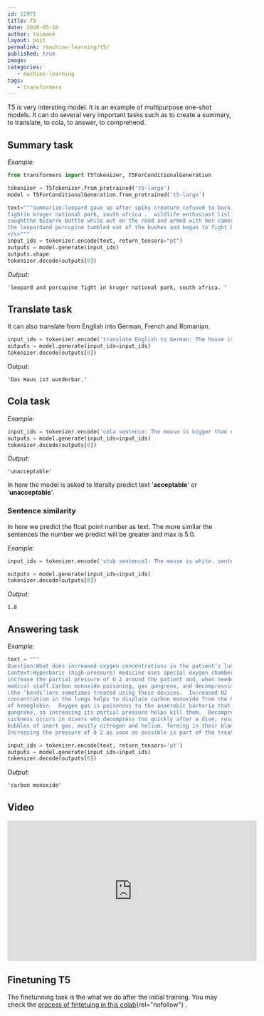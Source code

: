 ```yaml
---
id: 12971
title: T5
date: 2020-05-16
author: taimane
layout: post
permalink: /machine-learning/t5/
published: true
image: 
categories: 
   - machine-learning
tags:   
   - transformers
---
```

T5 is very intersting model. It is an example of multipurpose one-shot models. It can do several very important tasks such as to create a summary, to translate, to cola, to answer, to comprehend.

## Summary task

_Example:_
```python
from transformers import T5Tokenizer, T5ForConditionalGeneration

tokenizer = T5Tokenizer.from_pretrained('t5-large')
model = T5ForConditionalGeneration.from_pretrained('t5-large')

text="""summarize:leopard gave up after spiky creature refused to back down in 
fightin kruger national park, south africa .  wildlife enthusiast lisl moolman, 41, 
caughtthe bizarre battle while out on the road and armed with her camera.  
the leopardand porcupine tumbled out of the bushes and began to fight by roadside - watchedby ms moolman.
</s>"""
input_ids = tokenizer.encode(text, return_tensors="pt")
outputs = model.generate(input_ids)
outputs.shape
tokenizer.decode(outputs[0])
```

_Output:_
```
'leopard and porcupine fight in kruger national park, south africa. '
```

## Translate task

It can also translate from English into German, French and Romanian.

```python
input_ids = tokenizer.encode('translate English to German: The house is wonderful. </s>', return_tensors='pt')
outputs = model.generate(input_ids=input_ids)
tokenizer.decode(outputs[0])
```

Output:
```
'Das Haus ist wunderbar.'
```

## Cola task

_Example:_
```python
input_ids = tokenizer.encode('cola sentence: The mouse is bigger than cat. </s>', return_tensors='pt')
outputs = model.generate(input_ids=input_ids)
tokenizer.decode(outputs[0])
```
_Output:_
```
'unacceptable'
```

In here the model is asked to literally predict text '**acceptable**' or '**unacceptable**'.


### Sentence similarity

In here we predict the float point number as text.
The more similar the sentences the number we predict will be greater and max is 5.0.

_Example:_
```python
input_ids = tokenizer.encode('stsb sentence1: The mouse is white. sentence2: The mouse is red. </s>', return_tensors='pt')

outputs = model.generate(input_ids=input_ids)
tokenizer.decode(outputs[0])
```

_Output:_
```
1.8
```


## Answering task

_Example:_
```python
text = """
Question:What does increased oxygen concentrations in the patient’s lungs displace?
Context:Hyperbaric (high-pressure) medicine uses special oxygen chambers to 
increase the partial pressure of O 2 around the patient and, when needed, the 
medical staff.Carbon monoxide poisoning, gas gangrene, and decompression sickness 
(the ’bends’)are sometimes treated using these devices.  Increased O2 
concentration in the lungs helps to displace carbon monoxide from the heme group 
of hemoglobin.  Oxygen gas is poisonous to the anaerobic bacteria that cause gas 
gangrene, so increasing its partial pressure helps kill them.  Decompression 
sickness occurs in divers who decompress too quickly after a dive, resulting in 
bubbles of inert gas, mostly nitrogen and helium, forming in their blood.  
Increasing the pressure of O 2 as soon as possible is part of the treatment."""

input_ids = tokenizer.encode(text, return_tensors='pt')
outputs = model.generate(input_ids=input_ids)
tokenizer.decode(outputs[0])
```
_Output:_
```
'carbon monoxide'
```

## Video

<iframe width="560" height="315" src="https://www.youtube.com/embed/eKqWC577WlI" frameborder="0" allow="accelerometer; autoplay; encrypted-media; gyroscope; picture-in-picture" allowfullscreen></iframe>

## Finetuning T5

The finetunning task is the what we do after the initial training. You may check the [process of fintetuing in this colab](https://colab.research.google.com/github/google-research/text-to-text-transfer-transformer/blob/master/notebooks/t5-trivia.ipynb#scrollTo=zSeyoqE7WMwu){rel="nofollow"} .



